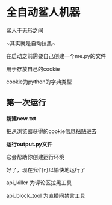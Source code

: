 # 全自动鲨人机器

鲨人于无形之间

~其实就是自动拉黑~

在启动之前需要自己创建一个me.py的文件

用于存放自己的cookie

cookie为python的字典类型

## 第一次运行

**新建new.txt**

把从浏览器获得的cookie信息粘贴进去

**运行output.py文件**

它会帮助你创建运行环境

好了，现在我们可以愉快地运行了

api_killer 为评论区拉黑工具

api_block_tool 为直播间禁言工具
